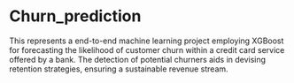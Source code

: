 # Churn_prediction
This represents a end-to-end machine learning project employing XGBoost for forecasting the likelihood of customer churn within a credit card service offered by a bank. The detection of potential churners aids in devising retention strategies, ensuring a sustainable revenue stream.
